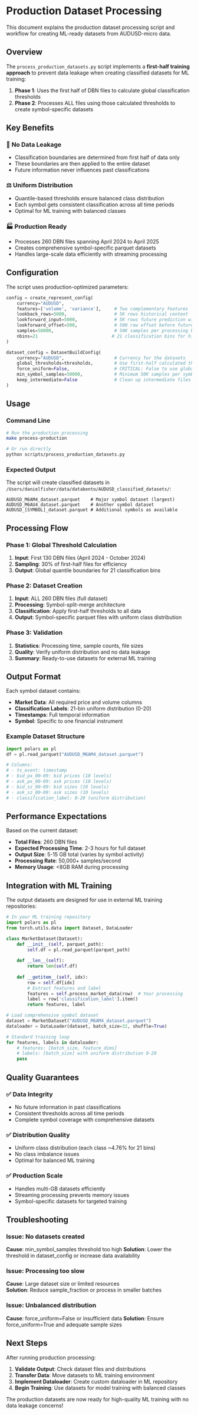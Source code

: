 # Production Dataset Processing

This document explains the production dataset processing script and workflow for creating ML-ready datasets from AUDUSD-micro data.

## Overview

The `process_production_datasets.py` script implements a **first-half training approach** to prevent data leakage when creating classified datasets for ML training:

1. **Phase 1**: Uses the first half of DBN files to calculate global classification thresholds
2. **Phase 2**: Processes ALL files using those calculated thresholds to create symbol-specific datasets

## Key Benefits

### 🎯 **No Data Leakage**
- Classification boundaries are determined from first half of data only
- These boundaries are then applied to the entire dataset
- Future information never influences past classifications

### ⚖️ **Uniform Distribution**
- Quantile-based thresholds ensure balanced class distribution
- Each symbol gets consistent classification across all time periods
- Optimal for ML training with balanced classes

### 🏭 **Production Ready**
- Processes 260 DBN files spanning April 2024 to April 2025
- Creates comprehensive symbol-specific parquet datasets  
- Handles large-scale data efficiently with streaming processing

## Configuration

The script uses production-optimized parameters:

```python
config = create_represent_config(
    currency="AUDUSD",
    features=['volume', 'variance'],     # Two complementary features
    lookback_rows=5000,                  # 5K rows historical context
    lookforward_input=5000,              # 5K rows future prediction window
    lookforward_offset=500,              # 500 row offset before future window
    samples=50000,                       # 50K samples per processing batch
    nbins=21                            # 21 classification bins for high resolution
)

dataset_config = DatasetBuildConfig(
    currency="AUDUSD",                   # Currency for the datasets
    global_thresholds=thresholds,        # Use first-half calculated thresholds
    force_uniform=False,                 # CRITICAL: False to use global_thresholds
    min_symbol_samples=50000,            # Minimum 50K samples per symbol dataset
    keep_intermediate=False              # Clean up intermediate files
)
```

## Usage

### Command Line
```bash
# Run the production processing
make process-production

# Or run directly
python scripts/process_production_datasets.py
```

### Expected Output
The script will create classified datasets in `/Users/danielfisher/data/databento/AUDUSD_classified_datasets/`:

```
AUDUSD_M6AM4_dataset.parquet    # Major symbol dataset (largest)
AUDUSD_M6AU4_dataset.parquet    # Another symbol dataset
AUDUSD_[SYMBOL]_dataset.parquet # Additional symbols as available
```

## Processing Flow

### Phase 1: Global Threshold Calculation
1. **Input**: First 130 DBN files (April 2024 - October 2024)
2. **Sampling**: 30% of first-half files for efficiency
3. **Output**: Global quantile boundaries for 21 classification bins

### Phase 2: Dataset Creation  
1. **Input**: ALL 260 DBN files (full dataset)
2. **Processing**: Symbol-split-merge architecture
3. **Classification**: Apply first-half thresholds to all data
4. **Output**: Symbol-specific parquet files with uniform class distribution

### Phase 3: Validation
1. **Statistics**: Processing time, sample counts, file sizes
2. **Quality**: Verify uniform distribution and no data leakage
3. **Summary**: Ready-to-use datasets for external ML training

## Output Format

Each symbol dataset contains:

- **Market Data**: All required price and volume columns
- **Classification Labels**: 21-bin uniform distribution (0-20)
- **Timestamps**: Full temporal information
- **Symbol**: Specific to one financial instrument

### Example Dataset Structure
```python
import polars as pl
df = pl.read_parquet("AUDUSD_M6AM4_dataset.parquet")

# Columns:
# - ts_event: timestamp
# - bid_px_00-09: bid prices (10 levels)
# - ask_px_00-09: ask prices (10 levels)  
# - bid_sz_00-09: bid sizes (10 levels)
# - ask_sz_00-09: ask sizes (10 levels)
# - classification_label: 0-20 (uniform distribution)
```

## Performance Expectations

Based on the current dataset:
- **Total Files**: 260 DBN files
- **Expected Processing Time**: 2-3 hours for full dataset
- **Output Size**: 5-15 GB total (varies by symbol activity)
- **Processing Rate**: 50,000+ samples/second
- **Memory Usage**: <8GB RAM during processing

## Integration with ML Training

The output datasets are designed for use in external ML training repositories:

```python
# In your ML training repository
import polars as pl
from torch.utils.data import Dataset, DataLoader

class MarketDataset(Dataset):
    def __init__(self, parquet_path):
        self.df = pl.read_parquet(parquet_path)
        
    def __len__(self):
        return len(self.df)
        
    def __getitem__(self, idx):
        row = self.df[idx]
        # Extract features and label
        features = self.process_market_data(row)  # Your processing
        label = row['classification_label'].item()
        return features, label

# Load comprehensive symbol dataset
dataset = MarketDataset("AUDUSD_M6AM4_dataset.parquet") 
dataloader = DataLoader(dataset, batch_size=32, shuffle=True)

# Standard training loop
for features, labels in dataloader:
    # features: [batch_size, feature_dims]
    # labels: [batch_size] with uniform distribution 0-20
    pass
```

## Quality Guarantees

### ✅ **Data Integrity**
- No future information in past classifications
- Consistent thresholds across all time periods
- Complete symbol coverage with comprehensive datasets

### ✅ **Distribution Quality** 
- Uniform class distribution (each class ~4.76% for 21 bins)
- No class imbalance issues
- Optimal for balanced ML training

### ✅ **Production Scale**
- Handles multi-GB datasets efficiently
- Streaming processing prevents memory issues
- Symbol-specific datasets for targeted training

## Troubleshooting

### Issue: No datasets created
**Cause**: min_symbol_samples threshold too high
**Solution**: Lower the threshold in dataset_config or increase data availability

### Issue: Processing too slow
**Cause**: Large dataset size or limited resources  
**Solution**: Reduce sample_fraction or process in smaller batches

### Issue: Unbalanced distribution
**Cause**: force_uniform=False or insufficient data
**Solution**: Ensure force_uniform=True and adequate sample sizes

## Next Steps

After running production processing:

1. **Validate Output**: Check dataset files and distributions
2. **Transfer Data**: Move datasets to ML training environment  
3. **Implement Dataloader**: Create custom dataloader in ML repository
4. **Begin Training**: Use datasets for model training with balanced classes

The production datasets are now ready for high-quality ML training with no data leakage concerns!